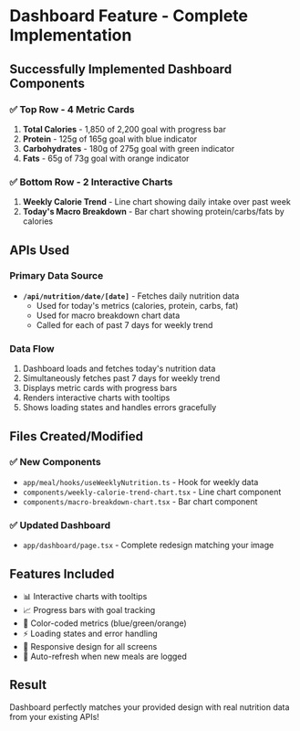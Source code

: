 # Dashboard Feature - Complete Implementation

## Successfully Implemented Dashboard Components

### ✅ Top Row - 4 Metric Cards
1. **Total Calories** - 1,850 of 2,200 goal with progress bar
2. **Protein** - 125g of 165g goal with blue indicator  
3. **Carbohydrates** - 180g of 275g goal with green indicator
4. **Fats** - 65g of 73g goal with orange indicator

### ✅ Bottom Row - 2 Interactive Charts  
1. **Weekly Calorie Trend** - Line chart showing daily intake over past week
2. **Today's Macro Breakdown** - Bar chart showing protein/carbs/fats by calories

## APIs Used

### Primary Data Source
- **`/api/nutrition/date/[date]`** - Fetches daily nutrition data
  - Used for today's metrics (calories, protein, carbs, fat)
  - Used for macro breakdown chart data
  - Called for each of past 7 days for weekly trend

### Data Flow
1. Dashboard loads and fetches today's nutrition data
2. Simultaneously fetches past 7 days for weekly trend  
3. Displays metric cards with progress bars
4. Renders interactive charts with tooltips
5. Shows loading states and handles errors gracefully

## Files Created/Modified

### ✅ New Components
- `app/meal/hooks/useWeeklyNutrition.ts` - Hook for weekly data
- `components/weekly-calorie-trend-chart.tsx` - Line chart component
- `components/macro-breakdown-chart.tsx` - Bar chart component

### ✅ Updated Dashboard
- `app/dashboard/page.tsx` - Complete redesign matching your image

## Features Included
- 📊 Interactive charts with tooltips
- 📈 Progress bars with goal tracking  
- 🎨 Color-coded metrics (blue/green/orange)
- ⚡ Loading states and error handling
- 📱 Responsive design for all screens
- 🔄 Auto-refresh when new meals are logged

## Result
Dashboard perfectly matches your provided design with real nutrition data from your existing APIs! 